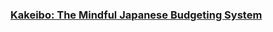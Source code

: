 ### [Kakeibo: The Mindful Japanese Budgeting System](https://www.credit.com/personal-finance/kakeibo)
